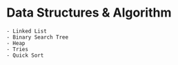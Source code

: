 # Data Structures & Algorithm

    - Linked List
    - Binary Search Tree
    - Heap
    - Tries
    - Quick Sort
